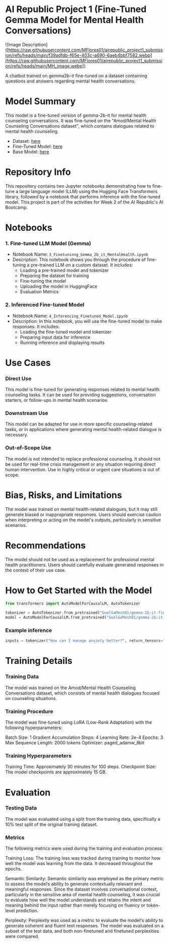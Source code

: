 # AI Republic Project 1 (Fine-Tuned Gemma Model for Mental Health Conversations)

![Image Description]([https://raw.githubusercontent.com/MFlores01/airepublic_project1_submission/refs/heads/main/f39adfdb-f65e-403c-a690-6aeb4bbf7582.webp](https://raw.githubusercontent.com/MFlores01/airepublic_project1_submission/refs/heads/main/MH_image.webp])


A chatbot trained on gemma2b-it fine-tuned on a dataset containing questions and answers regarding mental health conversations.

# Model Summary

This model is a fine-tuned version of gemma-2b-it for mental health counseling conversations. It was fine-tuned on the "Amod/Mental Health Counseling Conversations dataset", which contains dialogues related to mental health counseling. 
* Dataset:  [here](https://huggingface.co/datasets/Amod/mental_health_counseling_conversations)
* Fine-Tuned Model: [here](https://huggingface.co/GuelGaMesh01/gemma-2b-it-finetuned-mental-health-qa)
* Base Model: [here](https://huggingface.co/google/gemma-2-2b-it)

# Repository Info
This repository contains two Jupyter notebooks demonstrating how to fine-tune a large language model (LLM) using the Hugging Face Transformers library, followed by a notebook that performs inference with the fine-tuned model. This project is part of the activities for Week 2 of the AI Republic's AI Bootcamp.

# Notebooks
### 1. Fine-tuned LLM Model (Gemma)
* Notebook Name: `3_Finetuninng_Gemma_2b_it_MentalHealth.ipynb`
* Description: This notebook shows you through the procedure of fine-tuning a pre-trained LLM on a custom dataset. It includes:
  * Loading a pre-trained model and tokenizer
  * Preparing the dataset for training
  * Fine-tuning the model
  * Uploading the model in HuggingFace
  * Evaluation Metrics

### 2. Inferenced Fine-tuned Model
* Notebook Name: `4_Inferencing_Finetuned_Model.ipynb`
* Description: In this notebook, you will use the fine-tuned model to make responses. It includes:
  * Loading the fine-tuned model and tokenizer
  * Preparing input data for inference
  * Running inference and displaying results

# Use Cases

### Direct Use
This model is fine-tuned for generating responses related to mental health counseling tasks. It can be used for providing suggestions, conversation starters, or follow-ups in mental health scenarios.

### Downstream Use 
This model can be adapted for use in more specific counseling-related tasks, or in applications where generating mental health-related dialogue is necessary.

### Out-of-Scope Use
The model is not intended to replace professional counseling. It should not be used for real-time crisis management or any situation requiring direct human intervention. Use in highly critical or urgent care situations is out of scope.

# Bias, Risks, and Limitations
The model was trained on mental health-related dialogues, but it may still generate biased or inappropriate responses. Users should exercise caution when interpreting or acting on the model's outputs, particularly in sensitive scenarios.

# Recommendations
The model should not be used as a replacement for professional mental health practitioners. Users should carefully evaluate generated responses in the context of their use case.

# How to Get Started with the Model

```python
from transformers import AutoModelForCausalLM, AutoTokenizer

tokenizer = AutoTokenizer.from_pretrained("GuelGaMesh01/gemma-2b-it-finetuned-mental-health-qa") 
model = AutoModelForCausalLM.from_pretrained("GuelGaMesh01/gemma-2b-it-finetuned-mental-health-qa")
```

### Example inference
```python
inputs = tokenizer("How can I manage anxiety better?", return_tensors="pt") outputs = model.generate(**inputs, max_length=200) response = tokenizer.decode(outputs[0], skip_special_tokens=True) print(response)
```

# Training Details
### Training Data
The model was trained on the Amod/Mental Health Counseling Conversations dataset, which consists of mental health dialogues focused on counseling situations.

### Training Procedure
The model was fine-tuned using LoRA (Low-Rank Adaptation) with the following hyperparameters:

Batch Size: 1 Gradient Accumulation Steps: 4 Learning Rate: 2e-4 Epochs: 3 Max Sequence Length: 2000 tokens Optimizer: paged_adamw_8bit

### Training Hyperparameters
Training Time: Approximately 30 minutes for 100 steps.
Checkpoint Size: The model checkpoints are approximately 15 GB.

# Evaluation
### Testing Data
The model was evaluated using a split from the training data, specifically a 10% test split of the original training dataset.

### Metrics
The following metrics were used during the training and evaluation process:

Training Loss: The training loss was tracked during training to monitor how well the model was learning from the data. It decreased throughout the epochs.

Semantic Similarity: Semantic similarity was employed as the primary metric to assess the model’s ability to generate contextually relevant and meaningful responses. Since the dataset involves conversational context, particularly in the sensitive area of mental health counseling, it was crucial to evaluate how well the model understands and retains the intent and meaning behind the input rather than merely focusing on fluency or token-level prediction. 

Perplexity: Perplexity was used as a metric to evaluate the model's ability to generate coherent and fluent text responses. The model was evaluated on a subset of the test data, and both non-finetuned and finetuned perplexities were compared.
